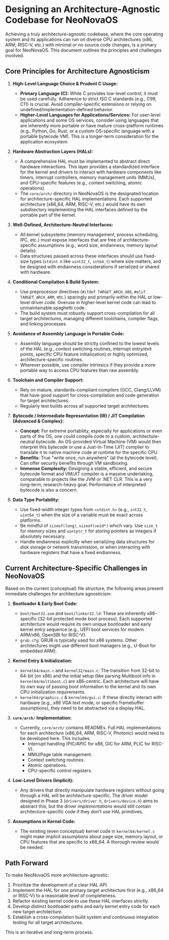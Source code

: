 # Designing an Architecture-Agnostic Codebase for NeoNovaOS

Achieving a truly architecture-agnostic codebase, where the core operating system and its applications can run on diverse CPU architectures (x86, ARM, RISC-V, etc.) with minimal or no source code changes, is a primary goal for NeoNovaOS. This document outlines the principles and challenges involved.

## Core Principles for Architecture Agnosticism

1.  **High-Level Language Choice & Prudent C Usage:**
    *   **Primary Language (C):** While C provides low-level control, it must be used carefully. Adherence to strict ISO C standards (e.g., C99, C11) is crucial. Avoid compiler-specific extensions or relying on undefined/implementation-defined behavior.
    *   **Higher-Level Languages for Applications/Services:** For user-level applications and some OS services, consider using languages that are inherently more portable or have mature cross-platform runtimes (e.g., Python, Go, Rust, or a custom OS-specific language with a portable bytecode VM). This is a longer-term consideration for the application ecosystem.

2.  **Hardware Abstraction Layers (HALs):**
    *   A comprehensive HAL must be implemented to abstract direct hardware interactions. This layer provides a standardized interface for the kernel and drivers to interact with hardware components like timers, interrupt controllers, memory management units (MMUs), and CPU-specific features (e.g., context switching, atomic operations).
    *   The `core/arch/` directory in NeoNovaOS is the designated location for architecture-specific HAL implementations. Each supported architecture (x86_64, ARM, RISC-V, etc.) would have its own subdirectory implementing the HAL interfaces defined by the portable part of the kernel.

3.  **Well-Defined, Architecture-Neutral Interfaces:**
    *   All kernel subsystems (memory management, process scheduling, IPC, etc.) must expose interfaces that are free of architecture-specific assumptions (e.g., word size, endianness, memory layout details).
    *   Data structures passed across these interfaces should use fixed-size types (`stdint.h` like `uint32_t`, `int64_t`) where size matters, and be designed with endianness considerations if serialized or shared with hardware.

4.  **Conditional Compilation & Build System:**
    *   Use preprocessor directives (`#ifdef TARGET_ARCH_X86`, `#elif TARGET_ARCH_ARM`, etc.) sparingly and primarily within the HAL or low-level driver code. Overuse in higher-level kernel code can lead to unmaintainable spaghetti code.
    *   The build system must robustly support cross-compilation for all target architectures, managing different toolchains, compiler flags, and linking processes.

5.  **Avoidance of Assembly Language in Portable Code:**
    *   Assembly language should be strictly confined to the lowest levels of the HAL (e.g., context switching routines, interrupt entry/exit points, specific CPU feature initialization) or highly optimized, architecture-specific routines.
    *   Wherever possible, use compiler intrinsics if they provide a more portable way to access CPU features than raw assembly.

6.  **Toolchain and Compiler Support:**
    *   Rely on mature, standards-compliant compilers (GCC, Clang/LLVM) that have good support for cross-compilation and code generation for target architectures.
    *   Regularly test builds across all supported target architectures.

7.  **Bytecode / Intermediate Representation (IR) / JIT Compilation (Advanced & Complex):**
    *   **Concept:** For extreme portability, especially for applications or even parts of the OS, one could compile code to a custom, architecture-neutral bytecode. An OS-provided Virtual Machine (VM) would then interpret this bytecode or use a Just-In-Time (JIT) compiler to translate it to native machine code at runtime for the specific CPU.
    *   **Benefits:** True "write once, run anywhere" (at the bytecode level). Can offer security benefits through VM sandboxing.
    *   **Immense Complexity:** Designing a stable, efficient, and secure bytecode format and VM/JIT compiler is a massive undertaking, comparable to projects like the JVM or .NET CLR. This is a very long-term, research-heavy goal. Performance of interpreted bytecode is also a concern.

8.  **Data Type Portability:**
    *   Use fixed-width integer types from `<stdint.h>` (e.g., `int32_t`, `uint64_t`) when the size of a variable must be exact across platforms.
    *   Be mindful of `sizeof(long)`, `sizeof(void*)` which vary. Use `size_t` for memory sizes and `uintptr_t` for storing pointers as integers if absolutely necessary.
    *   Handle endianness explicitly when serializing data structures for disk storage or network transmission, or when interacting with hardware registers that have a fixed endianness.

## Current Architecture-Specific Challenges in NeoNovaOS

Based on the current (conceptual) file structure, the following areas present immediate challenges for architecture agnosticism:

1.  **Bootloader & Early Boot Code:**
    *   `boot/boot32.asm` and `boot/linker32.ld`: These are inherently x86-specific (32-bit protected mode boot process). Each supported architecture would require its own unique bootloader and early kernel entry sequence (e.g., UEFI boot services for modern ARM/x86, OpenSBI for RISC-V).
    *   `grub.cfg`: GRUB is typically used for x86 systems. Other architectures might use different boot managers (e.g., U-Boot for embedded ARM).

2.  **Kernel Entry & Initialization:**
    *   `kernel64/main.c` and `kernel32/main.c`: The transition from 32-bit to 64-bit (on x86) and the initial setup (like parsing Multiboot info in `kernel64/multiboot.c`) are x86-centric. Each architecture will have its own way of passing boot information to the kernel and its own CPU initialization requirements.
    *   `kernel64/graphics.c` & `kernel64/gui.c`: If these directly interact with hardware (e.g., x86 VGA text mode, or specific framebuffer assumptions), they need to be abstracted via a display HAL.

3.  **`core/arch/` Implementation:**
    *   Currently, `core/arch/` contains READMEs. Full HAL implementations for each architecture (x86_64, ARM, RISC-V, Photonic) would need to be developed here. This includes:
        *   Interrupt handling (PIC/APIC for x86, GIC for ARM, PLIC for RISC-V).
        *   MMU/Page table management.
        *   Context switching routines.
        *   Atomic operations.
        *   CPU-specific control registers.

4.  **Low-Level Drivers (Implicit):**
    *   Any drivers that directly manipulate hardware registers without going through a HAL will be architecture-specific. The driver model designed in Phase 3 (`drivers/driver.h`, `drivers/device.h`) aims to abstract this, but the driver *implementations* would still contain architecture-specific code if they don't use HAL primitives.

5.  **Assumptions in Kernel Code:**
    *   The existing (even conceptual) kernel code in `kernel64/kernel.c` might make implicit assumptions about page size, memory layout, or CPU features that are specific to x86_64. A thorough review would be needed.

## Path Forward

To make NeoNovaOS more architecture-agnostic:
1.  Prioritize the development of a clear HAL API.
2.  Implement the HAL for one primary target architecture first (e.g., x86_64 or RISC-V) to a reasonable level of completeness.
3.  Refactor existing kernel code to use these HAL interfaces strictly.
4.  Develop distinct bootloader paths and early kernel entry code for each new target architecture.
5.  Establish a cross-compilation build system and continuous integration testing for all target architectures.

This is an iterative and long-term process.
